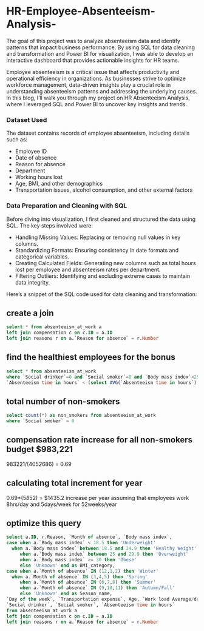# HR-Employee-Absenteeism-Analysis-
The goal of this project was to analyze absenteeism data and identify patterns that impact business performance. By using SQL for data cleaning and transformation and Power BI for visualization, I was able to develop an interactive dashboard that provides actionable insights for HR teams.

Employee absenteeism is a critical issue that affects productivity and operational efficiency in organizations. As businesses strive to optimize workforce management, data-driven insights play a crucial role in understanding absenteeism patterns and addressing the underlying causes. In this blog, I’ll walk you through my project on HR Absenteeism Analysis, where I leveraged SQL and Power BI to uncover key insights and trends.

### Dataset Used
The dataset contains records of employee absenteeism, including details such as:

- Employee ID
- Date of absence
- Reason for absence
- Department
- Working hours lost
- Age, BMI, and other demographics
- Transportation issues, alcohol consumption, and other external factors

### Data Preparation and Cleaning with SQL
Before diving into visualization, I first cleaned and structured the data using SQL. The key steps involved were:

- Handling Missing Values: Replacing or removing null values in key columns.
- Standardizing Formats: Ensuring consistency in date formats and categorical variables.
- Creating Calculated Fields: Generating new columns such as total hours lost per employee and absenteeism rates per department.
- Filtering Outliers: Identifying and excluding extreme cases to maintain data integrity.

Here’s a snippet of the SQL code used for data cleaning and transformation:

## create a join
```sql
select * from absenteeism_at_work a
left join compensation c on c.ID = a.ID
left join reasons r on a.`Reason for absence` = r.Number
```
## find the healthiest employees for the bonus
```sql
select * from absenteeism_at_work
where `Social drinker`=0 and `Social smoker`=0 and `Body mass index`<25 and
`Absenteeism time in hours` < (select AVG(`Absenteeism time in hours`) from absenteeism_at_work)
```
## total number of non-smokers
```sql
select count(*) as non_smokers from absenteeism_at_work
where `Social smoker` = 0
```
## compensation rate increase for all non-smokers budget $983,221
983221/(40*52*686) = 0.69
## calculating total increment for year
0.69*(5*8*52) = $1435.2 increase per year assuming that employees work 8hrs/day and 5days/week for 52weeks/year

## optimize this query
```sql
select a.ID, r.Reason, `Month of absence`, `Body mass index`,
case when a.`Body mass index` < 18.5 then 'Underweight'
  when a.`Body mass index` between 18.5 and 24.9 then 'Healthy Weight'
     when a.`Body mass index` between 25 and 29.9 then 'Overweight'
     when a.`Body mass index` >= 30 then 'Obese'
     else 'Unknown' end as BMI_category,
case when a.`Month of absence` IN (12,1,2) then 'Winter'
  when a.`Month of absence` IN (3,4,5) then 'Spring'
     when a.`Month of absence` IN (6,7,8) then 'Summer'
     when a.`Month of absence` IN (9,10,11) then 'Autumn/Fall'
     else 'Unknown' end as Season_name,
`Day of the week`, `Transportation expense`, Age, `Work load Average/day`, `Disciplinary failure`, Son,
`Social drinker`, `Social smoker`, `Absenteeism time in hours`   
from absenteeism_at_work a
left join compensation c on c.ID = a.ID
left join reasons r on a.`Reason for absence` = r.Number
```
